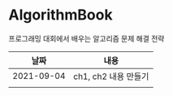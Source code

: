 # AlgorithmBook
프로그래밍 대회에서 배우는 알고리즘 문제 해결 전략


|날짜|내용|
----- | -----
|2021-09-04|ch1, ch2 내용 만들기|
|||